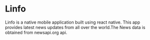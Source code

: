 # Linfo
Linfo is a native mobile application built using react native. This app provides latest news updates from all over the world.The News data is obtained from newsapi.org api.

